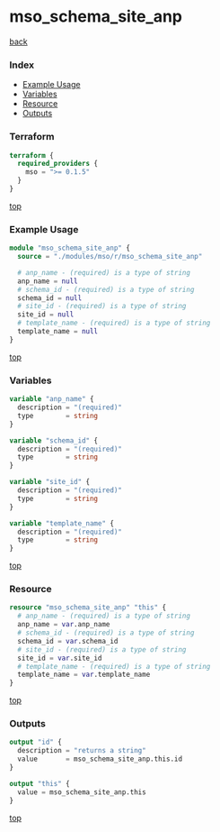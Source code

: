 # mso_schema_site_anp

[back](../mso.md)

### Index

- [Example Usage](#example-usage)
- [Variables](#variables)
- [Resource](#resource)
- [Outputs](#outputs)

### Terraform

```terraform
terraform {
  required_providers {
    mso = ">= 0.1.5"
  }
}
```

[top](#index)

### Example Usage

```terraform
module "mso_schema_site_anp" {
  source = "./modules/mso/r/mso_schema_site_anp"

  # anp_name - (required) is a type of string
  anp_name = null
  # schema_id - (required) is a type of string
  schema_id = null
  # site_id - (required) is a type of string
  site_id = null
  # template_name - (required) is a type of string
  template_name = null
}
```

[top](#index)

### Variables

```terraform
variable "anp_name" {
  description = "(required)"
  type        = string
}

variable "schema_id" {
  description = "(required)"
  type        = string
}

variable "site_id" {
  description = "(required)"
  type        = string
}

variable "template_name" {
  description = "(required)"
  type        = string
}
```

[top](#index)

### Resource

```terraform
resource "mso_schema_site_anp" "this" {
  # anp_name - (required) is a type of string
  anp_name = var.anp_name
  # schema_id - (required) is a type of string
  schema_id = var.schema_id
  # site_id - (required) is a type of string
  site_id = var.site_id
  # template_name - (required) is a type of string
  template_name = var.template_name
}
```

[top](#index)

### Outputs

```terraform
output "id" {
  description = "returns a string"
  value       = mso_schema_site_anp.this.id
}

output "this" {
  value = mso_schema_site_anp.this
}
```

[top](#index)